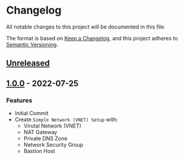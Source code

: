 # Changelog

All notable changes to this project will be documented in this file.

The format is based on [Keep a Changelog](https://keepachangelog.com/en/1.0.0/),
and this project adheres to [Semantic Versioning](https://semver.org/spec/v2.0.0.html).

## [Unreleased]

## [1.0.0] - 2022-07-25

### Features

- Initial Commit
- Create ```Simple Network (VNET) Setup``` with:
  - Virutal Network (VNET)
  - NAT Gateway
  - Private DNS Zone
  - Network Security Group
  - Bastion Host

[Unreleased]: https://github.com/patrickhayo/azr-tf-example-simple-network/compare/1.0.0...HEAD

[1.0.0]: https://github.com/patrickhayo/azr-tf-example-simple-network/compare/7bb3f5a66498f206e2561d18ab49c3b043853c1b...1.0.0
